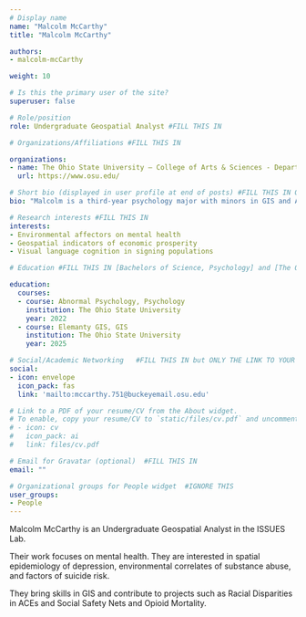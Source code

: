 ```yaml
---
# Display name
name: "Malcolm McCarthy"
title: "Malcolm McCarthy"

authors:
- malcolm-mcCarthy 

weight: 10

# Is this the primary user of the site?
superuser: false

# Role/position
role: Undergraduate Geospatial Analyst #FILL THIS IN

# Organizations/Affiliations #FILL THIS IN

organizations:
- name: The Ohio State University — College of Arts & Sciences - Department of Psychology
  url: https://www.osu.edu/

# Short bio (displayed in user profile at end of posts) #FILL THIS IN ONE SENTENCE
bio: "Malcolm is a third-year psychology major with minors in GIS and ASL studies interested in pursuing a clinical psychology PhD."

# Research interests #FILL THIS IN
interests:
- Environmental affectors on mental health
- Geospatial indicators of economic prosperity
- Visual language cognition in signing populations

# Education #FILL THIS IN [Bachelors of Science, Psychology] and [The Ohio State University]

education:
  courses:
  - course: Abnormal Psychology, Psychology
    institution: The Ohio State University
    year: 2022
  - course: Elemanty GIS, GIS
    institution: The Ohio State University
    year: 2025

# Social/Academic Networking   #FILL THIS IN but ONLY THE LINK TO YOUR PROFESSIONAL WEBSITE
social:
- icon: envelope
  icon_pack: fas
  link: 'mailto:mccarthy.751@buckeyemail.osu.edu'

# Link to a PDF of your resume/CV from the About widget.
# To enable, copy your resume/CV to `static/files/cv.pdf` and uncomment the lines below.
# - icon: cv
#   icon_pack: ai
#   link: files/cv.pdf

# Email for Gravatar (optional)  #FILL THIS IN
email: ""

# Organizational groups for People widget  #IGNORE THIS
user_groups:
- People
---
```

Malcolm McCarthy is an Undergraduate Geospatial Analyst in the ISSUES Lab. 

Their work focuses on mental health. They are interested in spatial epidemiology of depression, environmental correlates of substance abuse, and factors of suicide risk.

They bring skills in GIS and contribute to projects such as Racial Disparities in ACEs and Social Safety Nets and Opioid Mortality.  